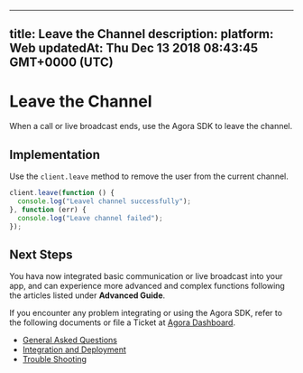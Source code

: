 
---
title: Leave the Channel
description: 
platform: Web
updatedAt: Thu Dec 13 2018 08:43:45 GMT+0000 (UTC)
---
# Leave the Channel
When a call or live broadcast ends, use the Agora SDK to leave the channel.

## Implementation

Use the `client.leave`  method to remove the user from the current channel.

```javascript
client.leave(function () {
  console.log("Leavel channel successfully");
}, function (err) {
  console.log("Leave channel failed");
});
```

## Next Steps
You hava now integrated basic communication or live broadcast into your app, and can experience more advanced and complex functions following the articles listed under **Advanced Guide**.

If you encounter any problem integrating or using the Agora SDK, refer to the following documents or file a Ticket at [Agora Dashboard](https://dashboard.agora.io).

- [General Asked Questions](../../en/Agora%20Platform/general_questions.md)
- [Integration and Deployment](../../en/Agora%20Platform/general_questions.md)
- [Trouble Shooting](../../en/Agora%20Platform/general_questions.md)
